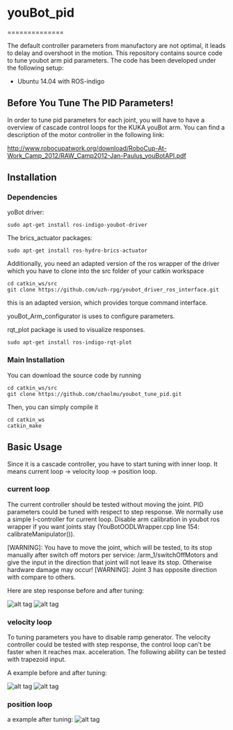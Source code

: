 # youBot_pid
==============

The default controller parameters from manufactory are not optimal, it leads to delay and overshoot in the motion. This repository contains source code to tune youbot arm pid parameters. The code has been developed under the following setup:

* Ubuntu 14.04 with ROS-indigo


Before You Tune The PID Parameters!
------------------------------

In order to tune pid parameters for each joint, you will have to have a overview of cascade control loops for the KUKA youBot arm. You can find a description of the motor controller in the following link:

http://www.robocupatwork.org/download/RoboCup-At-Work_Camp_2012/RAW_Camp2012-Jan-Paulus_youBotAPI.pdf

Installation
------------

### Dependencies

yoBot driver:

    sudo apt-get install ros-indigo-youbot-driver

The brics_actuator packages:

    sudo apt-get install ros-hydro-brics-actuator
    
Additionally, you need an adapted version of the ros wrapper of the driver which you have to clone into the src folder of your catkin workspace

    cd catkin_ws/src
    git clone https://github.com/uzh-rpg/youbot_driver_ros_interface.git

this is an adapted version, which provides torque command interface.

youBot_Arm_configurator is uses to configure parameters.

rqt_plot package is used to visualize responses.

    sudo apt-get install ros-indigo-rqt-plot

### Main Installation

You can download the source code by running
    
    cd catkin_ws/src
    git clone https://github.com/chaolmu/youbot_tune_pid.git
    
Then, you can simply compile it

    cd catkin_ws
    catkin_make
    
Basic Usage
-----------

Since it is a cascade controller, you have to start tuning with inner loop. It means current loop -> velocity loop -> position loop. 

### current loop

The current controller should be tested without moving the joint. PID parameters could be tuned with respect to step response. We normally use a simple I-controller for current loop. 
Disable arm calibration in youbot ros wrapper if you want joints stay (YouBotOODLWrapper.cpp line 154: calibrateManipulator()).

[WARNING]: You have to move the joint, which will be tested, to its stop manually after switch off motors per service: /arm_1/switchOffMotors and give the input in the direction that joint will not leave its stop.  Otherwise hardware damage may occur! 
[WARNING]: Joint 3 has opposite direction with compare to others.

Here are step response before and after tuning:

  ![alt tag](http://i65.tinypic.com/209rq4n.png)
  ![alt tag](http://i68.tinypic.com/25t86k8.png)

### velocity loop

To tuning parameters you have to disable ramp generator. The velocity controller could be tested with step response, the control loop can't be faster when it reaches max. acceleration.
The following ability can be tested with trapezoid input.

A example before and after tuning:
  
  ![alt tag](http://i66.tinypic.com/qxqnpw.png)
  ![alt tag](http://i66.tinypic.com/mw5u7a.png)

### position loop

a example after tuning:
  ![alt tag](http://i63.tinypic.com/2h5jg9s.png)

